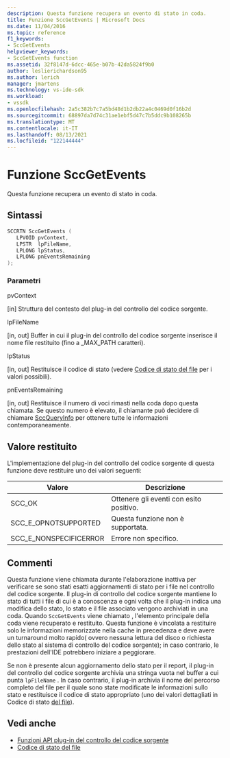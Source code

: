 ```yaml
---
description: Questa funzione recupera un evento di stato in coda.
title: Funzione SccGetEvents | Microsoft Docs
ms.date: 11/04/2016
ms.topic: reference
f1_keywords:
- SccGetEvents
helpviewer_keywords:
- SccGetEvents function
ms.assetid: 32f8147d-6dcc-465e-b07b-42da5824f9b0
author: leslierichardson95
ms.author: lerich
manager: jmartens
ms.technology: vs-ide-sdk
ms.workload:
- vssdk
ms.openlocfilehash: 2a5c382b7c7a5bd48d1b2db22a4c0469d0f16b2d
ms.sourcegitcommit: 68897da7d74c31ae1ebf5d47c7b5ddc9b108265b
ms.translationtype: MT
ms.contentlocale: it-IT
ms.lasthandoff: 08/13/2021
ms.locfileid: "122144444"
---
```

# <a name="sccgetevents-function"></a>Funzione SccGetEvents
Questa funzione recupera un evento di stato in coda.

## <a name="syntax"></a>Sintassi

```cpp
SCCRTN SccGetEvents (
   LPVOID pvContext,
   LPSTR  lpFileName,
   LPLONG lpStatus,
   LPLONG pnEventsRemaining
);
```

### <a name="parameters"></a>Parametri
 pvContext

[in] Struttura del contesto del plug-in del controllo del codice sorgente.

 lpFileName

[in, out] Buffer in cui il plug-in del controllo del codice sorgente inserisce il nome file restituito (fino a _MAX_PATH caratteri).

 lpStatus

[in, out] Restituisce il codice di stato (vedere [Codice di stato del file](../extensibility/file-status-code-enumerator.md) per i valori possibili).

 pnEventsRemaining

[in, out] Restituisce il numero di voci rimasti nella coda dopo questa chiamata. Se questo numero è elevato, il chiamante può decidere di chiamare [SccQueryInfo](../extensibility/sccqueryinfo-function.md) per ottenere tutte le informazioni contemporaneamente.

## <a name="return-value"></a>Valore restituito
 L'implementazione del plug-in del controllo del codice sorgente di questa funzione deve restituire uno dei valori seguenti:

|Valore|Descrizione|
|-----------|-----------------|
|SCC_OK|Ottenere gli eventi con esito positivo.|
|SCC_E_OPNOTSUPPORTED|Questa funzione non è supportata.|
|SCC_E_NONSPECIFICERROR|Errore non specifico.|

## <a name="remarks"></a>Commenti
 Questa funzione viene chiamata durante l'elaborazione inattiva per verificare se sono stati esatti aggiornamenti di stato per i file nel controllo del codice sorgente. Il plug-in di controllo del codice sorgente mantiene lo stato di tutti i file di cui è a conoscenza e ogni volta che il plug-in indica una modifica dello stato, lo stato e il file associato vengono archiviati in una coda. Quando `SccGetEvents` viene chiamato , l'elemento principale della coda viene recuperato e restituito. Questa funzione è vincolata a restituire solo le informazioni memorizzate nella cache in precedenza e deve avere un turnaround molto rapido( ovvero nessuna lettura del disco o richiesta dello stato al sistema di controllo del codice sorgente); in caso contrario, le prestazioni dell'IDE potrebbero iniziare a peggiorare.

 Se non è presente alcun aggiornamento dello stato per il report, il plug-in del controllo del codice sorgente archivia una stringa vuota nel buffer a cui punta `lpFileName` . In caso contrario, il plug-in archivia il nome del percorso completo del file per il quale sono state modificate le informazioni sullo stato e restituisce il codice di stato appropriato (uno dei valori dettagliati in Codice di stato [del file](../extensibility/file-status-code-enumerator.md)).

## <a name="see-also"></a>Vedi anche
- [Funzioni API plug-in del controllo del codice sorgente](../extensibility/source-control-plug-in-api-functions.md)
- [Codice di stato del file](../extensibility/file-status-code-enumerator.md)
